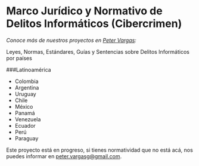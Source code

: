 # Marco Jurídico y Normativo de Delitos Informáticos (Cibercrimen)
_Conoce más de nuestros proyectos en [Peter Vargas](https://petervargas.com):_

Leyes, Normas, Estándares, Guías y Sentencias sobre Delitos Informáticos por países


###Latinoamérica

* Colombia
* Argentina
* Uruguay
* Chile
* México
* Panamá
* Venezuela
* Ecuador
* Perú
* Paraguay

Este proyecto está en progreso, si tienes normatividad que no está acá, nos puedes informar en peter.vargasg@gmail.com.
